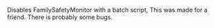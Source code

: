 Disables FamilySafetyMonitor with a batch script, This was made for a friend.
There is probably some bugs.
